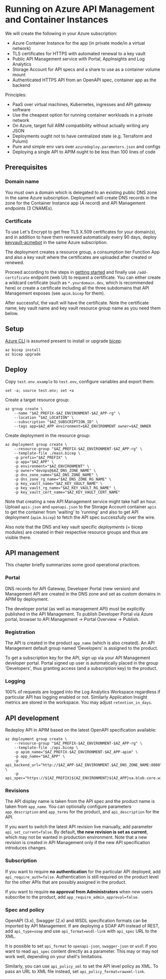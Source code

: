 # Running on Azure API Management and Container Instances

We will create the following in your Azure subscription:

- Azure Container Instance for the app (in private mode/in a virtual network)
- TLS certificates for HTTPS with automated renewal to a key vault
- Public API Management service with Portal, AppInsights and Log Analytics
- Storage Account for API specs and a share to use as a container volume mount
- Authenticated HTTPS API from an OpenAPI spec, container app as the backend

Principles:

- PaaS over virtual machines, Kubernetes, ingresses and API gateway software
- Use the cheapest option for running container workloads in a private network
- On Azure, target full ARM compatibility without actually writing any JSON
- Deployments ought not to have centralized state (e.g. Terraform and Pulumi)
- Pure and simple env vars over `azuredeploy.parameters.json` and configs
- Deploying a single API to APIM ought to be less than 100 lines of code

## Prerequisites

### Domain name

You must own a domain which is delegated to an existing public DNS zone in the same Azure subscription. Deployment will create DNS records in the zone for
the Container Instance app (A record) and API Management endpoints (3 CNAMEs).

### Certificate

To use Let's Encrypt to get free TLS X.509 certificates for your domain(s),
and in addition to have them renewed automatically every 90 days, deploy
[keyvault-acmebot](https://github.com/shibayan/keyvault-acmebot) in the
same Azure subscription.

The deployment creates a resource group, a consumption tier Function App and also a key vault where the certificates are uploaded after created or renewed.

Proceed according to the steps in
[getting started](https://github.com/shibayan/keyvault-acmebot#getting-started)
and finally use `/add-certificate` endpoint (web UI) to request a certificate.
You can either create a wildcard certificate (such as `*.yourdomain.dev`,
which is recommended here) or create a certificate including all the three 
subdomains that API Management exposes (see `apim.bicep` for them).

After successful, the vault will have the certificate. Note the certificate
name, key vault name and key vault resource group name as you need them below.

## Setup

[Azure CLI](https://docs.microsoft.com/en-us/cli/azure/install-azure-cli?view=azure-cli-latest) is assumed present to install or upgrade 
[bicep](https://github.com/Azure/bicep):

    az bicep install
    az bicep upgrade

## Deploy

Copy `test.env.example` to `test.env`, configure variables and export them:

    set -a; source test.env; set +a

Create a target resource group:
    
    az group create \
        --name "$AZ_PREFIX-$AZ_ENVIRONMENT-$AZ_APP-rg" \
        --location "$AZ_LOCATION" \
        --subscription "$AZ_SUBSCRIPTION_ID" \
        --tags app=$AZ_APP environment=$AZ_ENVIRONMENT owner=$AZ_OWNER

Create deployment in the resource group:

    az deployment group create \
        --resource-group "$AZ_PREFIX-$AZ_ENVIRONMENT-$AZ_APP-rg" \
        --template-file ./main.bicep \
        -p prefix="$AZ_PREFIX" \
        -p app="$AZ_APP" \
        -p environment="$AZ_ENVIRONMENT" \
        -p owner="devops@$AZ_DNS_ZONE_NAME" \
        -p dns_zone_name="$AZ_DNS_ZONE_NAME" \
        -p dns_zone_rg_name="$AZ_DNS_ZONE_RG_NAME" \
        -p key_vault_name="$AZ_KEY_VAULT_NAME" \
        -p key_vault_rg_name="$AZ_KEY_VAULT_RG_NAME" \
        -p key_vault_cert_name="$AZ_KEY_VAULT_CERT_NAME"

Note that creating a new API Management service might take half an hour.
Upload `apis.json` and `openapi.json` to the Storage Account container `apis`
to get the container from 'waiting' to 'running' and also to get API deployment
(`apim.bicep`) to fetch the API spec successfully over the wire.

Also note that the DNS and key vault specific *deployments* (= bicep modules)
are created in their respective resource groups and thus are visible there.

## API management

This chapter briefly summarizes some good operational practices.

### Portal

DNS records for API Gateway, Developer Portal (new version) and Management API 
are created in the DNS zone and set as custom domains in APIM by deployment.

The developer portal (as well as management API) must be explicitly published
in the API Management. To publish Developer Portal via Azure portal,
browser to API Management -> Portal Overview -> Publish.

### Registration

The API is created in the product `app_name` (which is also created). An API
Management default group named 'Developers' is assigned to the product.

To get a subscription key for the API, sign up via your API Management
developer portal. Portal signed up user is automatically placed in the group
'Developers', thus granting access (and a subscription key) to the product.

### Logging

100% of requests are logged into the Log Analytics Workspace regardless if
particular API has logging enabled or not. Similarly Application Insight 
metrics are stored in the workspace. You may adjust `retention_in_days`.

## API development

Redeploy API in APIM based on the latest OpenAPI specification available:

    az deployment group create \
        --resource-group "$AZ_PREFIX-$AZ_ENVIRONMENT-$AZ_APP-rg" \
        --template-file ./api.bicep \
        -p apim_name="$AZ_PREFIX-$AZ_ENVIRONMENT-$AZ_APP-apim" \
        -p app_name="$AZ_APP" \
        -p api_backend_url="http://$AZ_APP-$AZ_ENVIRONMENT.$AZ_DNS_ZONE_NAME:8080" \
        -p api_spec="https://${AZ_PREFIX}${AZ_ENVIRONMENT}${AZ_APP}sa.blob.core.windows.net/apis/openapi.json"

### Revisions

The API display name is taken from the API spec and the product name is taken
from `app_name`. You can optionally configure parameters `app_description` and 
`app_terms` for the product, and `api_description` for the API.

If you want to switch the latest API revision live manually, add parameter
`api_set_current=false`. By default, **the new revision is set as current**, 
which may not be wanted in production environment. Note that a new revision is 
created in API Management only if the new API specification introduces changes.

### Subscription

If you want to require **no authentication** for the particular API deployed, 
add `api_require_auth=false`. Authentication is still required on the product 
level for the other APIs that are possibly assigned in the product.

If you want to require **no approval from Administrators** when new users
subscribe to the product, add `app_require_admin_approval=false`.

### Spec and policy

OpenAPI (3.x), Swagger (2.x) and WSDL specification formats can be imported by
API Management. If are deploying a SOAP API instead of REST, add 
`api_type=soap` and use `api_format=wsdl-link` with `api_spec` URL to the XML.

It is possible to set `api_format` to `openapi-json`, `swagger-json` or `wsdl`
if you want to read `api_spec` content directly as a parameter. This may or
may not work well, depending on your shell's limitations.

Similarly, you can use `api_policy_xml` to set the API level policy as XML.
To pass an URL to XML file instead, set `api_policy_format=rawxml-link`.
